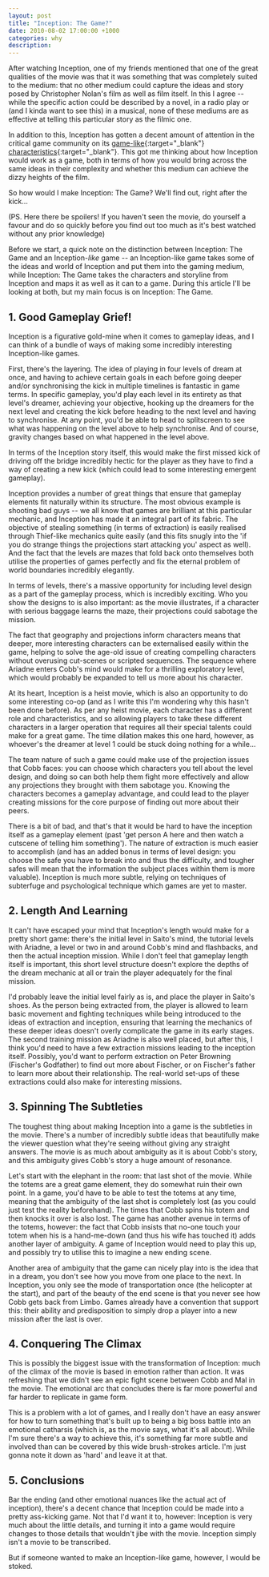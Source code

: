 ```yaml
---
layout: post
title: "Inception: The Game?"
date: 2010-08-02 17:00:00 +1000
categories: why
description: 
---
```

After watching Inception, one of my friends mentioned that one of the great qualities of the movie was that it was something that was completely suited to the medium: that no other medium could capture the ideas and story posed by Christopher Nolan's film as well as film itself. In this I agree -- while the specific action could be described by a novel, in a radio play or (and I kinda want to see this) in a musical, none of these mediums are as effective at telling this particular story as the filmic one.

In addition to this, Inception has gotten a decent amount of attention in the critical game community on its [game-like](http://kotaku.com/5590647/inception-review-video-games-should-be-jealous){:target="_blank"} [ characteristics](http://www.gamermelodico.com/2010/07/inceptions-usability-problem.html){:target="_blank"}. This got me thinking about how Inception would work as a game, both in terms of how you would bring across the same ideas in their complexity and whether this medium can achieve the dizzy heights of the film.

So how would I make Inception: The Game? We'll find out, right after the kick...

(PS. Here there be spoilers! If you haven't seen the movie, do yourself a favour and do so quickly before you find out too much as it's best watched without any prior knowledge)

Before we start, a quick note on the distinction between Inception: The Game and an Inception-*like* game -- an Inception-like game takes some of the ideas and world of Inception and put them into the gaming medium, while Inception: The Game takes the characters and storyline from Inception and maps it as well as it can to a game. During this article I'll be looking at both, but my main focus is on Inception: The Game.

1\. Good Gameplay Grief!
------------------------

Inception is a figurative gold-mine when it comes to gameplay ideas, and I can think of a bundle of ways of making some incredibly interesting Inception-like games.

First, there's the layering. The idea of playing in four levels of dream at once, and having to achieve certain goals in each before going deeper and/or synchronising the kick in multiple timelines is fantastic in game terms. In specific gameplay, you'd play each level in its entirety as that level's dreamer, achieving your objective, hooking up the dreamers for the next level and creating the kick before heading to the next level and having to synchronise. At any point, you'd be able to head to splitscreen to see what was happening on the level above to help synchronise. And of course, gravity changes based on what happened in the level above.

In terms of the Inception story itself, this would make the first missed kick of driving off the bridge incredibly hectic for the player as they have to find a way of creating a new kick (which could lead to some interesting emergent gameplay).

Inception provides a number of great things that ensure that gameplay elements fit naturally within its structure. The most obvious example is shooting bad guys -- we all know that games are brilliant at this particular mechanic, and Inception has made it an integral part of its fabric. The objective of stealing something (in terms of extraction) is easily realised through Thief-like mechanics quite easily (and this fits snugly into the 'if you do strange things the projections start attacking you' aspect as well). And the fact that the levels are mazes that fold back onto themselves both utilise the properties of games perfectly and fix the eternal problem of world boundaries incredibly elegantly.

In terms of levels, there's a massive opportunity for including level design as a part of the gameplay process, which is incredibly exciting. Who you show the designs to is also important: as the movie illustrates, if a character with serious baggage learns the maze, their projections could sabotage the mission.

The fact that geography and projections inform characters means that deeper, more interesting characters can be externalised easily within the game, helping to solve the age-old issue of creating compelling characters without overusing cut-scenes or scripted sequences. The sequence where Ariadne enters Cobb's mind would make for a thrilling exploratory level, which would probably be expanded to tell us more about his character.

At its heart, Inception is a heist movie, which is also an opportunity to do some interesting co-op (and as I write this I'm wondering why this hasn't been done before). As per any heist movie, each character has a different role and characteristics, and so allowing players to take these different characters in a larger operation that requires all their special talents could make for a great game. The time dilation makes this one hard, however, as whoever's the dreamer at level 1 could be stuck doing nothing for a while...

The team nature of such a game could make use of the projection issues that Cobb faces: you can choose which characters you tell about the level design, and doing so can both help them fight more effectively and allow any projections they brought with them sabotage you. Knowing the characters becomes a gameplay advantage, and could lead to the player creating missions for the core purpose of finding out more about their peers.

There is a bit of bad, and that's that it would be hard to have the inception itself as a gameplay element (past 'get person A here and then watch a cutscene of telling him something'). The nature of extraction is much easier to accomplish (and has an added bonus in terms of level design: you choose the safe you have to break into and thus the difficulty, and tougher safes will mean that the information the subject places within them is more valuable). Inception is much more subtle, relying on techniques of subterfuge and psychological technique which games are yet to master.

2\. Length And Learning
-----------------------

It can't have escaped your mind that Inception's length would make for a pretty short game: there's the initial level in Saito's mind, the tutorial levels with Ariadne, a level or two in and around Cobb's mind and flashbacks, and then the actual inception mission. While I don't feel that gameplay length itself is important, this short level structure doesn't explore the depths of the dream mechanic at all or train the player adequately for the final mission.

I'd probably leave the initial level fairly as is, and place the player in Saito's shoes. As the person being extracted from, the player is allowed to learn basic movement and fighting techniques while being introduced to the ideas of extraction and inception, ensuring that learning the mechanics of these deeper ideas doesn't overly complicate the game in its early stages. The second training mission as Ariadne is also well placed, but after this, I think you'd need to have a few extraction missions leading to the inception itself. Possibly, you'd want to perform extraction on Peter Browning (Fischer's Godfather) to find out more about Fischer, or on Fischer's father to learn more about their relationship. The real-world set-ups of these extractions could also make for interesting missions.

3\. Spinning The Subtleties
---------------------------

The toughest thing about making Inception into a game is the subtleties in the movie. There's a number of incredibly subtle ideas that beautifully make the viewer question what they're seeing without giving any straight answers. The movie is as much about ambiguity as it is about Cobb's story, and this ambiguity gives Cobb's story a huge amount of resonance.

Let's start with the elephant in the room: that last shot of the movie. While the totems are a great game element, they do somewhat ruin their own point. In a game, you'd have to be able to test the totems at any time, meaning that the ambiguity of the last shot is completely lost (as you could just test the reality beforehand). The times that Cobb spins his totem and then knocks it over is also lost. The game has another avenue in terms of the totems, however: the fact that Cobb insists that no-one touch your totem when his is a hand-me-down (and thus his wife has touched it) adds another layer of ambiguity. A game of Inception would need to play this up, and possibly try to utilise this to imagine a new ending scene.

Another area of ambiguity that the game can nicely play into is the idea that in a dream, you don't see how you move from one place to the next. In Inception, you only see the mode of transportation once (the helicopter at the start), and part of the beauty of the end scene is that you never see how Cobb gets back from Limbo. Games already have a convention that support this: their ability and predisposition to simply drop a player into a new mission after the last is over.

4\. Conquering The Climax
-------------------------

This is possibly the biggest issue with the transformation of Inception: much of the climax of the movie is based in emotion rather than action. It was refreshing that we didn't see an epic fight scene between Cobb and Mal in the movie. The emotional arc that concludes there is far more powerful and far harder to replicate in game form.

This is a problem with a lot of games, and I really don't have an easy answer for how to turn something that's built up to being a big boss battle into an emotional catharsis (which is, as the movie says, what it's all about). While I'm sure there's a way to achieve this, it's something far more subtle and involved than can be covered by this wide brush-strokes article. I'm just gonna note it down as 'hard' and leave it at that.

5\. Conclusions
---------------

Bar the ending (and other emotional nuances like the actual act of inception), there's a decent chance that Inception could be made into a pretty ass-kicking game. Not that I'd want it to, however: Inception is very much about the little details, and turning it into a game would require changes to those details that wouldn't jibe with the movie. Inception simply isn't a movie to be transcribed.

But if someone wanted to make an Inception-like game, however, I would be stoked.

